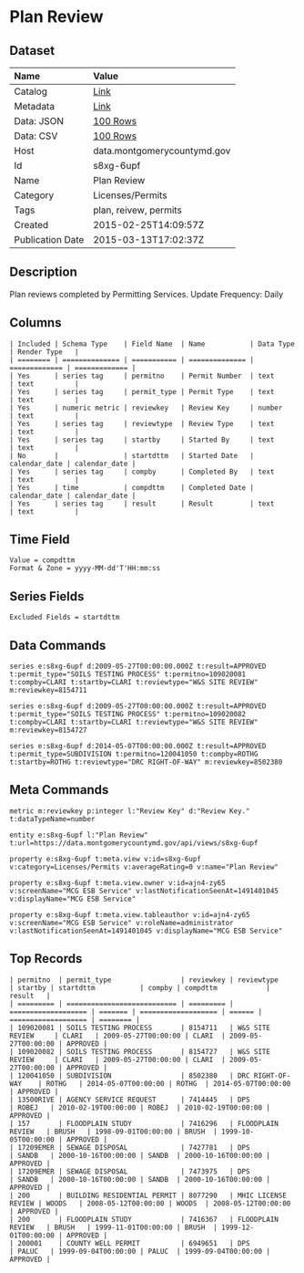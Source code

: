 # Plan Review

## Dataset

| Name | Value |
| :--- | :---- |
| Catalog | [Link](https://catalog.data.gov/dataset/plan-review) |
| Metadata | [Link](https://data.montgomerycountymd.gov/api/views/s8xg-6upf) |
| Data: JSON | [100 Rows](https://data.montgomerycountymd.gov/api/views/s8xg-6upf/rows.json?max_rows=100) |
| Data: CSV | [100 Rows](https://data.montgomerycountymd.gov/api/views/s8xg-6upf/rows.csv?max_rows=100) |
| Host | data.montgomerycountymd.gov |
| Id | s8xg-6upf |
| Name | Plan Review |
| Category | Licenses/Permits |
| Tags | plan, reivew, permits |
| Created | 2015-02-25T14:09:57Z |
| Publication Date | 2015-03-13T17:02:37Z |

## Description

Plan reviews completed by Permitting Services. Update Frequency: Daily

## Columns

```ls
| Included | Schema Type    | Field Name  | Name           | Data Type     | Render Type   |
| ======== | ============== | =========== | ============== | ============= | ============= |
| Yes      | series tag     | permitno    | Permit Number  | text          | text          |
| Yes      | series tag     | permit_type | Permit Type    | text          | text          |
| Yes      | numeric metric | reviewkey   | Review Key     | number        | text          |
| Yes      | series tag     | reviewtype  | Review Type    | text          | text          |
| Yes      | series tag     | startby     | Started By     | text          | text          |
| No       |                | startdttm   | Started Date   | calendar_date | calendar_date |
| Yes      | series tag     | compby      | Completed By   | text          | text          |
| Yes      | time           | compdttm    | Completed Date | calendar_date | calendar_date |
| Yes      | series tag     | result      | Result         | text          | text          |
```

## Time Field

```ls
Value = compdttm
Format & Zone = yyyy-MM-dd'T'HH:mm:ss
```

## Series Fields

```ls
Excluded Fields = startdttm
```

## Data Commands

```ls
series e:s8xg-6upf d:2009-05-27T00:00:00.000Z t:result=APPROVED t:permit_type="SOILS TESTING PROCESS" t:permitno=109020081 t:compby=CLARI t:startby=CLARI t:reviewtype="W&S SITE REVIEW" m:reviewkey=8154711

series e:s8xg-6upf d:2009-05-27T00:00:00.000Z t:result=APPROVED t:permit_type="SOILS TESTING PROCESS" t:permitno=109020082 t:compby=CLARI t:startby=CLARI t:reviewtype="W&S SITE REVIEW" m:reviewkey=8154727

series e:s8xg-6upf d:2014-05-07T00:00:00.000Z t:result=APPROVED t:permit_type=SUBDIVISION t:permitno=120041050 t:compby=ROTHG t:startby=ROTHG t:reviewtype="DRC RIGHT-OF-WAY" m:reviewkey=8502380
```

## Meta Commands

```ls
metric m:reviewkey p:integer l:"Review Key" d:"Review Key." t:dataTypeName=number

entity e:s8xg-6upf l:"Plan Review" t:url=https://data.montgomerycountymd.gov/api/views/s8xg-6upf

property e:s8xg-6upf t:meta.view v:id=s8xg-6upf v:category=Licenses/Permits v:averageRating=0 v:name="Plan Review"

property e:s8xg-6upf t:meta.view.owner v:id=ajn4-zy65 v:screenName="MCG ESB Service" v:lastNotificationSeenAt=1491401045 v:displayName="MCG ESB Service"

property e:s8xg-6upf t:meta.view.tableauthor v:id=ajn4-zy65 v:screenName="MCG ESB Service" v:roleName=administrator v:lastNotificationSeenAt=1491401045 v:displayName="MCG ESB Service"
```

## Top Records

```ls
| permitno  | permit_type                 | reviewkey | reviewtype          | startby | startdttm           | compby | compdttm            | result   | 
| ========= | =========================== | ========= | =================== | ======= | =================== | ====== | =================== | ======== | 
| 109020081 | SOILS TESTING PROCESS       | 8154711   | W&S SITE REVIEW     | CLARI   | 2009-05-27T00:00:00 | CLARI  | 2009-05-27T00:00:00 | APPROVED | 
| 109020082 | SOILS TESTING PROCESS       | 8154727   | W&S SITE REVIEW     | CLARI   | 2009-05-27T00:00:00 | CLARI  | 2009-05-27T00:00:00 | APPROVED | 
| 120041050 | SUBDIVISION                 | 8502380   | DRC RIGHT-OF-WAY    | ROTHG   | 2014-05-07T00:00:00 | ROTHG  | 2014-05-07T00:00:00 | APPROVED | 
| 13500RIVE | AGENCY SERVICE REQUEST      | 7414445   | DPS                 | ROBEJ   | 2010-02-19T00:00:00 | ROBEJ  | 2010-02-19T00:00:00 | APPROVED | 
| 157       | FLOODPLAIN STUDY            | 7416296   | FLOODPLAIN REVIEW   | BRUSH   | 1998-09-01T00:00:00 | BRUSH  | 1999-10-05T00:00:00 | APPROVED | 
| 17209EMER | SEWAGE DISPOSAL             | 7427781   | DPS                 | SANDB   | 2000-10-16T00:00:00 | SANDB  | 2000-10-16T00:00:00 | APPROVED | 
| 17209EMER | SEWAGE DISPOSAL             | 7473975   | DPS                 | SANDB   | 2000-10-16T00:00:00 | SANDB  | 2000-10-16T00:00:00 | APPROVED | 
| 200       | BUILDING RESIDENTIAL PERMIT | 8077290   | MHIC LICENSE REVIEW | WOODS   | 2008-05-12T00:00:00 | WOODS  | 2008-05-12T00:00:00 | APPROVED | 
| 200       | FLOODPLAIN STUDY            | 7416367   | FLOODPLAIN REVIEW   | BRUSH   | 1999-11-01T00:00:00 | BRUSH  | 1999-12-01T00:00:00 | APPROVED | 
| 200001    | COUNTY WELL PERMIT          | 6949651   | DPS                 | PALUC   | 1999-09-04T00:00:00 | PALUC  | 1999-09-04T00:00:00 | APPROVED | 
```